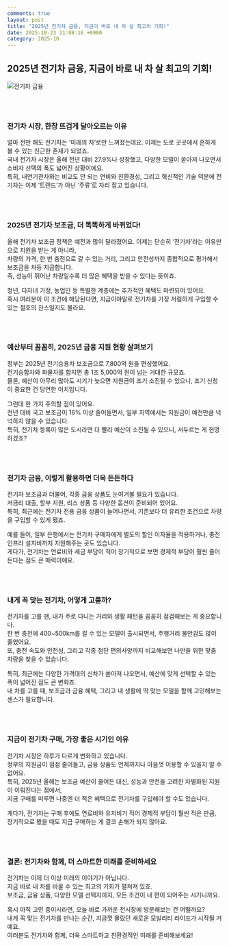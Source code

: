 ```yaml
---
comments: true
layout: post
title: "2025년 전기차 금융, 지금이 바로 내 차 살 최고의 기회!"
date: 2025-10-23 11:08:16 +0900
category: 2025-10
---
```


## 2025년 전기차 금융, 지금이 바로 내 차 살 최고의 기회!

![전기차 금융](https://images.unsplash.com/photo-1593941707882-a5bba14938c7?crop=entropy&cs=tinysrgb&fit=max&fm=jpg&ixid=M3w4MTk5NDN8MHwxfHNlxaW5yfHwxfHwlRUMlQTAlODQlRUElQjglQjAlRUMlQjAlQTh8ZW58MHx8fHwxNzYxMTg1MjQ1fDA&ixlib=rb-4.1.0&q=80&w=400)

<br><br>

### 전기차 시장, 한창 뜨겁게 달아오르는 이유

얼마 전만 해도 전기차는 ‘미래의 차’로만 느껴졌는데요. 이제는 도로 곳곳에서 흔하게 볼 수 있는 친근한 존재가 되었죠.  
국내 전기차 시장은 올해 전년 대비 27.9%나 성장했고, 다양한 모델이 쏟아져 나오면서 소비자 선택의 폭도 넓어진 상황이에요.  
특히, 내연기관차와는 비교도 안 되는 연비와 친환경성, 그리고 혁신적인 기술 덕분에 전기차는 이제 ‘트렌드’가 아닌 ‘주류’로 자리 잡고 있습니다.

<br><br>

### 2025년 전기차 보조금, 더 똑똑하게 바뀌었다!

올해 전기차 보조금 정책은 예전과 많이 달라졌어요. 이제는 단순히 ‘전기차’라는 이유만으로 지원을 받는 게 아니라,  
차량의 가격, 한 번 충전으로 갈 수 있는 거리, 그리고 안전성까지 종합적으로 평가해서 보조금을 차등 지급합니다.  
즉, 성능이 뛰어난 차량일수록 더 많은 혜택을 받을 수 있다는 뜻이죠.

청년, 다자녀 가정, 농업인 등 특별한 계층에는 추가적인 혜택도 마련되어 있어요.  
혹시 여러분이 이 조건에 해당된다면, 지금이야말로 전기차를 가장 저렴하게 구입할 수 있는 절호의 찬스일지도 몰라요.

<br><br>

### 예산부터 꼼꼼히, 2025년 금융 지원 현황 살펴보기

정부는 2025년 전기승용차 보조금으로 7,800억 원을 편성했어요.  
전기승합차와 화물차를 합치면 총 1조 5,000억 원이 넘는 거대한 규모죠.  
물론, 예산이 아무리 많아도 시기가 늦으면 지원금이 조기 소진될 수 있으니, 조기 신청이 중요한 건 당연한 이치입니다.

그런데 한 가지 주의할 점이 있어요.  
전년 대비 국고 보조금이 16% 이상 줄어들면서, 일부 지역에서는 지원금이 예전만큼 넉넉하지 않을 수 있습니다.  
특히, 전기차 등록이 많은 도시라면 더 빨리 예산이 소진될 수 있으니, 서두르는 게 현명하겠죠?

<br><br>

### 전기차 금융, 이렇게 활용하면 더욱 든든하다

전기차 보조금과 더불어, 각종 금융 상품도 눈여겨볼 필요가 있습니다.  
저금리 대출, 할부 지원, 리스 상품 등 다양한 옵션이 준비되어 있어요.  
특히, 최근에는 전기차 전용 금융 상품이 늘어나면서, 기존보다 더 유리한 조건으로 차량을 구입할 수 있게 됐죠.

예를 들어, 일부 은행에서는 전기차 구매자에게 별도의 할인 이자율을 적용하거나, 충전 인프라 설치비까지 지원해주는 곳도 있습니다.  
게다가, 전기차는 연료비와 세금 부담이 적어 장기적으로 보면 경제적 부담이 훨씬 줄어든다는 점도 큰 매력이에요.

<br><br>

### 내게 꼭 맞는 전기차, 어떻게 고를까?

전기차를 고를 땐, 내가 주로 다니는 거리와 생활 패턴을 꼼꼼히 점검해보는 게 중요합니다.  
한 번 충전에 400~500km를 갈 수 있는 모델이 출시되면서, 주행거리 불안감도 많이 줄었어요.  
또, 충전 속도와 안전성, 그리고 각종 첨단 편의사양까지 비교해보면 나만을 위한 맞춤 차량을 찾을 수 있습니다.

특히, 최근에는 다양한 가격대의 신차가 쏟아져 나오면서, 예산에 맞게 선택할 수 있는 폭이 넓어진 점도 큰 변화죠.  
내 차를 고를 때, 보조금과 금융 혜택, 그리고 내 생활에 딱 맞는 모델을 함께 고민해보는 센스가 필요합니다.

<br><br>

### 지금이 전기차 구매, 가장 좋은 시기인 이유

전기차 시장은 하루가 다르게 변화하고 있습니다.  
정부의 지원금이 점점 줄어들고, 금융 상품도 언제까지나 마음껏 이용할 수 있을지 알 수 없어요.  
특히, 2025년 올해는 보조금 예산이 줄어든 대신, 성능과 안전을 고려한 차별화된 지원이 이뤄진다는 점에서,  
지금 구매를 미루면 나중엔 더 적은 혜택으로 전기차를 구입해야 할 수도 있습니다.

게다가, 전기차는 구매 후에도 연료비와 유지비가 적어 경제적 부담이 훨씬 적은 만큼,  
장기적으로 봤을 때도 지금 구매하는 게 결코 손해가 되지 않아요.

<br><br>

### 결론: 전기차와 함께, 더 스마트한 미래를 준비하세요

전기차는 이제 더 이상 미래의 이야기가 아닙니다.  
지금 바로 내 차를 바꿀 수 있는 최고의 기회가 펼쳐져 있죠.  
보조금, 금융 상품, 다양한 모델 선택지까지, 모든 조건이 내 편이 되어주는 시기니까요.

혹시 아직 고민 중이시라면, 오늘 바로 가까운 전시장에 방문해보는 건 어떨까요?  
내게 꼭 맞는 전기차를 만나는 순간, 지금껏 몰랐던 새로운 모빌리티 라이프가 시작될 거예요.  
여러분도 전기차와 함께, 더욱 스마트하고 친환경적인 미래를 준비해보세요!
